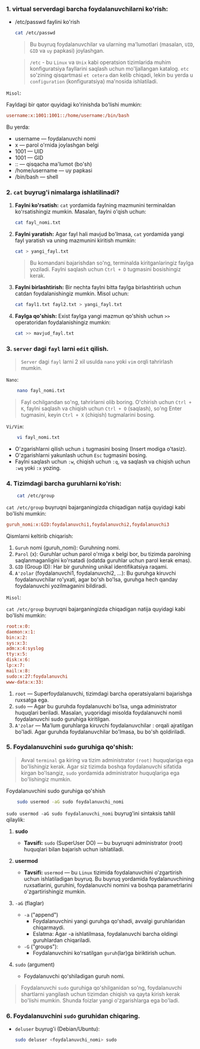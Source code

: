### 1. virtual serverdagi barcha foydalanuvchilarni ko'rish:
- /etc/passwd faylini ko'rish
    ```bash
    cat /etc/passwd
    ```
   > Bu buyruq foydalanuvchilar va ularning ma'lumotlari (masalan, `UID`, `GID` va `uy` papkasi) joylashgan.
   
   > `/etc` - bu `Linux` va `Unix` kabi operatsion tizimlarida muhim konfiguratsiya fayllarini saqlash uchun mo'ljallangan katalog. `etc` so'zining qisqartmasi `et cetera` dan kelib chiqadi, lekin bu yerda u `configuration` (konfiguratsiya) ma'nosida ishlatiladi.

`Misol`:

Fayldagi bir qator quyidagi ko'rinishda bo'lishi mumkin:

```ini
username:x:1001:1001::/home/username:/bin/bash
```
Bu yerda:

- username — foydalanuvchi nomi
- x — parol o'rnida joylashgan belgi
- 1001 — UID
- 1001 — GID
- :: — qisqacha ma'lumot (bo'sh)
- /home/username — uy papkasi
- /bin/bash — shell


### 2. `cat` buyrug'i nimalarga ishlatilinadi?

1. **Faylni ko'rsatish:** `cat` yordamida faylning mazmunini terminaldan ko'rsatishingiz mumkin. Masalan, faylni o'qish uchun:
    ```bash
    cat fayl_nomi.txt
    ```
2. **Faylni yaratish:** Agar fayl hali mavjud bo'lmasa, `cat` yordamida yangi fayl yaratish va uning mazmunini kiritish mumkin:
    ```bash
    cat > yangi_fayl.txt
    ```
    > Bu komandani bajarishdan so'ng, terminalda kiritganlaringiz faylga yoziladi. Faylni saqlash uchun `Ctrl + D` tugmasini bosishingiz kerak.
3. **Faylni birlashtirish:** Bir nechta faylni bitta faylga birlashtirish uchun catdan foydalanishingiz mumkin. Misol uchun:
    ```bash
    cat fayl1.txt fayl2.txt > yangi_fayl.txt
    ```
4. **Faylga qo'shish:** Exist faylga yangi mazmun qo'shish uchun `>>` operatoridan foydalanishingiz mumkin:
    ```bash
    cat >> mavjud_fayl.txt
    ```
### 3. `server` dagi `fayl` larni `edit` qilish.

> `Server` dagi `fayl` larni 2 xil usulda `nano` yoki `vim` orqli tahrirlash mumkin.


`Nano`:

```bash
    nano fayl_nomi.txt
``` 
> Fayl ochilgandan so'ng, tahrirlarni olib boring. O'chirish uchun `Ctrl + K`, faylni saqlash va chiqish uchun `Ctrl + O` (saqlash), so'ng Enter tugmasini, keyin `Ctrl + X` (chiqish) tugmalarini bosing.

`Vi/Vim`:
```bash
    vi fayl_nomi.txt
```
- O'zgarishlarni qilish uchun `i` tugmasini bosing (Insert modiga o'tasiz).
- O'zgarishlarni yakunlash uchun `Esc` tugmasini bosing.
- Faylni saqlash uchun `:w`, chiqish uchun `:q`, va saqlash va chiqish uchun `:wq` yoki `:x` yozing.


### 4. Tizimdagi barcha guruhlarni ko'rish:

```bash
    cat /etc/group
```


`cat /etc/group` buyruqni bajarganingizda chiqadigan natija quyidagi kabi bo'lishi mumkin:

```ini
guruh_nomi:x:GID:foydalanuvchi1,foydalanuvchi2,foydalanuvchi3
```
Qismlarni keltirib chiqarish:

1. `Guruh` nomi (guruh_nomi): Guruhning nomi.
2. `Parol` (x): Guruhlar uchun parol o'rniga x belgi bor, bu tizimda parolning saqlanmaganligini ko'rsatadi (odatda guruhlar uchun parol kerak emas).
3. `GID` (Group ID): Har bir guruhning unikal identifikatsiya raqami.
4. `A'zolar` (foydalanuvchi1, foydalanuvchi2, ...): Bu guruhga kiruvchi foydalanuvchilar ro'yxati, agar bo'sh bo'lsa, guruhga hech qanday foydalanuvchi yozilmaganini bildiradi.

`Misol`:

`cat /etc/group` buyruqni bajarganingizda chiqadigan natija quyidagi kabi bo'lishi mumkin:
```ini
root:x:0:
daemon:x:1:
bin:x:2:
sys:x:3:
adm:x:4:syslog
tty:x:5:
disk:x:6:
lp:x:7:
mail:x:8:
sudo:x:27:foydalanuvchi
www-data:x:33:
```
1. `root` — Superfoydalanuvchi, tizimdagi barcha operatsiyalarni bajarishga ruxsatga ega.
2. `sudo` — Agar bu guruhda foydalanuvchi bo'lsa, unga administrator huquqlari beriladi. Masalan, yuqoridagi misolda foydalanuvchi nomli foydalanuvchi sudo guruhiga kiritilgan.
3. `A'zolar` — Ma'lum guruhlarga kiruvchi foydalanuvchilar : orqali ajratilgan bo'ladi. Agar guruhda foydalanuvchilar bo'lmasa, bu bo'sh qoldiriladi.

### 5. Foydalanuvchini `sudo` guruhiga qo'shish:

> Avval `terminal` ga kiring va tizim administrator `(root)` huquqlariga ega bo'lishingiz kerak. Agar siz tizimda boshqa foydalanuvchi sifatida kirgan bo'lsangiz, `sudo` yordamida administrator huquqlariga ega bo'lishingiz mumkin.

Foydalanuvchini sudo guruhiga qo'shish

```bash
    sudo usermod -aG sudo foydalanuvchi_nomi
```

`sudo usermod -aG sudo foydalanuvchi_nomi` buyrug'ini sintaksis tahlil qilaylik:

1. **sudo**
   - **Tavsifi:** `sudo` (SuperUser DO) — bu buyruqni administrator (root) huquqlari bilan bajarish uchun ishlatiladi. 
2. **usermod**
   - **Tavsifi:** `usermod` — bu `Linux` tizimida foydalanuvchini o'zgartirish uchun ishlatiladigan buyruq. Bu buyruq yordamida foydalanuvchining ruxsatlarini, guruhini, foydalanuvchi nomini va boshqa parametrlarini o'zgartirishingiz mumkin.
3. `-aG` (flaglar)
   - `-a` ("append")
     - Foydalanuvchini yangi guruhga qoʻshadi, avvalgi guruhlaridan chiqarmaydi.
     - Eslatma: Agar -a ishlatilmasa, foydalanuvchi barcha oldingi guruhlardan chiqariladi.
   - `-G` ("groups"):
     - Foydalanuvchini koʻrsatilgan `guruh`(lar)ga biriktirish uchun.

4. `sudo` (argument)
   - Foydalanuvchi qoʻshiladigan guruh nomi.

> Foydalanuvchi `sudo` guruhiga qo'shilganidan so'ng, foydalanuvchi shartlarni yangilash uchun tizimdan chiqish va qayta kirish kerak bo'lishi mumkin. Shunda foizlar yangi o'zgarishlarga ega bo'ladi.

### 6. Foydalanuvchini `sudo` guruhidan chiqaring.

- `deluser` buyrug'i (Debian/Ubuntu):
    ```bash
    sudo deluser <foydalanuvchi_nomi> sudo
    ```












































































































































































































































